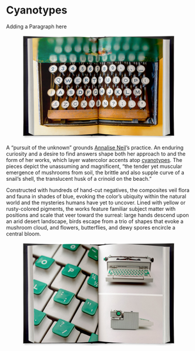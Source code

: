 # Cyanotypes

Adding a Paragraph here

<figure><img src="../../.gitbook/assets/image (3).png" alt=""><figcaption></figcaption></figure>

A “pursuit of the unknown” grounds [Annalise Neil](https://www.annaliseneil.com/)’s practice. An enduring curiosity and a desire to find answers shape both her approach to and the form of her works, which layer watercolor accents atop [cyanotypes](https://en.wikipedia.org/wiki/Cyanotype). The pieces depict the unassuming and magnificent, “the tender yet muscular emergence of mushrooms from soil, the brittle and also supple curve of a snail’s shell, the translucent husk of a crinoid on the beach.”

Constructed with hundreds of hand-cut negatives, the composites veil flora and fauna in shades of blue, evoking the color’s ubiquity within the natural world and the mysteries humans have yet to uncover. Lined with yellow or rusty-colored pigments, the works feature familiar subject matter with positions and scale that veer toward the surreal: large hands descend upon an arid desert landscape, birds escape from a trio of shapes that evoke a mushroom cloud, and flowers, butterflies, and dewy spores encircle a central bloom.

<figure><img src="../../.gitbook/assets/image (2).png" alt=""><figcaption></figcaption></figure>

